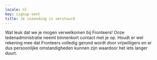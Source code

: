 ```yaml
---
locale: nl
key: signup-sent 
title: Je inzending is verstuurd
---
```

Wat leuk dat we je mogen verwelkomen bij Fronteers! Onze ledenadministratie neemt binnenkort contact met je op.
Houdt er wel rekening mee dat Fronteers volledig gerund wordt door vrijwilligers en er dus persoonlijke omstandigheden kunnen zijn waardoor het iets langer duurt.
